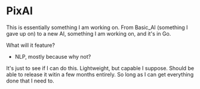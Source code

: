# PixAI
This is essentially something I am working on. From Basic_AI (something I gave up on) to a new AI, something I am working on, and it's in Go.

What will it feature? 
- NLP, mostly because why not?

It's just to see if I can do this. Lightweight, but capable I suppose. Should be able to release it witin a few months entirely. So long as I can get everything done that I need to.
